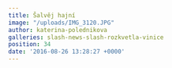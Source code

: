 ```yaml
---
title: Šalvěj hajní
image: "/uploads/IMG_3120.JPG"
author: katerina-polednikova
galleries: slash-news-slash-rozkvetla-vinice
position: 34
date: '2016-08-26 13:28:27 +0000'
---
```

